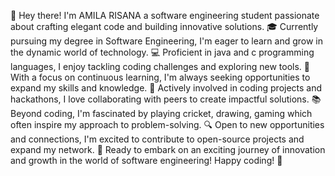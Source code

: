 👋 Hey there! I'm AMILA RISANA a software engineering student passionate about crafting elegant code and building innovative solutions.
🎓 Currently pursuing my degree in Software Engineering, I'm eager to learn and grow in the dynamic world of technology.
💻 Proficient in java and c programming languages, I enjoy tackling coding challenges and exploring new tools.
🌟 With a focus on continuous learning, I'm always seeking opportunities to expand my skills and knowledge.
🚀 Actively involved in coding projects and hackathons, I love collaborating with peers to create impactful solutions.
📚 Beyond coding, I'm fascinated by playing cricket, drawing, gaming which often inspire my approach to problem-solving.
🔍 Open to new opportunities and connections, I'm excited to contribute to open-source projects and expand my network.
🌱 Ready to embark on an exciting journey of innovation and growth in the world of software engineering!
Happy coding! 🚀

